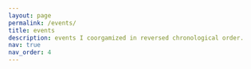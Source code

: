 ```yaml
---
layout: page
permalink: /events/
title: events
description: events I coorgamized in reversed chronological order.
nav: true
nav_order: 4
---
```


